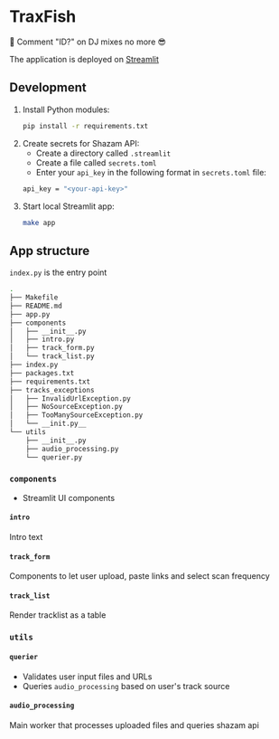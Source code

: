 # TraxFish

🐡 Comment "ID?" on DJ mixes no more 😎

The application is deployed on [Streamlit](https://traxfish.streamlit.app/)

## Development

1. Install Python modules:
    ```bash
    pip install -r requirements.txt
    ```
2. Create secrets for Shazam API:
    - Create a directory called `.streamlit`
    - Create a file called `secrets.toml`
    - Enter your `api_key` in the following format in `secrets.toml` file:
    ```bash
    api_key = "<your-api-key>"
    ```
3. Start local Streamlit app:
    ```bash
    make app
    ```

## App structure

`index.py` is the entry point

```bash
.
├── Makefile
├── README.md
├── app.py
├── components
│   ├── __init__.py
│   ├── intro.py
│   ├── track_form.py
│   └── track_list.py
├── index.py
├── packages.txt
├── requirements.txt
├── tracks_exceptions
│   ├── InvalidUrlException.py
│   ├── NoSourceException.py
│   ├── TooManySourceException.py
│   └── __init.py__
└── utils
    ├── __init__.py
    ├── audio_processing.py
    └── querier.py
```

### `components`
- Streamlit UI components
#### `intro`
Intro text
#### `track_form`
Components to let user upload, paste links and select scan frequency
#### `track_list`
Render tracklist as a table

### `utils`
#### `querier`
- Validates user input files and URLs
- Queries `audio_processing` based on user's track source

#### `audio_processing`
Main worker that processes uploaded files and queries shazam api